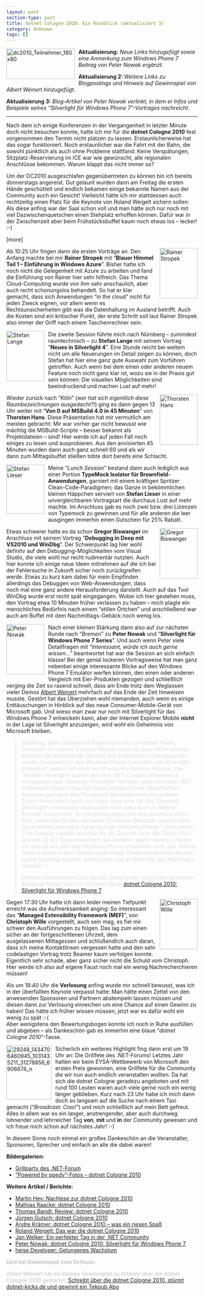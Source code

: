 ```yaml
---
layout: post
section-type: post
title: dotnet Cologne 2010: Ein Rückblick (aktualisiert 3)
category: Unknown
tags: []
---
```

<p><a href="http://dotnet-cologne.de/"><img style="border-right-width: 0px; margin: 0px 10px 10px 0px; display: inline; border-top-width: 0px; border-bottom-width: 0px; border-left-width: 0px" title="dc2010_Teilnehmer_180x80" border="0" alt="dc2010_Teilnehmer_180x80" align="left" src="http://anheledirwp.blob.core.windows.net/wordpress/2010/05/dc2010_Teilnehmer_180x80.png" width="180" height="80" /></a><strong>Aktualisierung:</strong> <em>Neue Links hinzugefügt sowie eine Anmerkung zum Windows Phone 7 Beitrag von Peter Nowak ergänzt.</em></p>  <p><strong>Aktualisierung 2: </strong><em>Weitere Links zu Blogpostings und Hinweis auf Gewinnspiel von Albert Weinert hinzugefügt.</em></p>  <p><strong>Aktualisierung 3:</strong><em> Blog-Artikel von Peter Nowak verlinkt, in dem er Infos und Beispiele seines “Silverlight für Windows Phone 7”-Vortrages nachreicht.</em></p>  <hr />  <p>Nach dem ich einige Konferenzen in der Vergangenheit in letzter Minute doch nicht besuchen konnte, hatte ich mir für die <strong>dotnet Cologne 2010</strong> fest vorgenommen den Termin nicht platzen zu lassen. Erstaunlicherweise hat das sogar funktioniert. Noch erstaunlicher war die Fahrt mit der Bahn, die sowohl pünktlich als auch ohne Probleme stattfand: Keine Verspätungen, Sitzplatz-Reservierung im ICE war wie gewünscht, alle regionalen Anschlüsse bekommen. Warum klappt das nicht immer so?</p>  <p>Um der DC2010 ausgeschlafen gegenübertreten zu können bin ich bereits donnerstags angereist. Gut gelaunt wurden dann am Freitag die ersten Hände geschüttelt und endlich bekamen einige bekannte Namen aus der Community auch ein Gesicht! Vielleicht hätte ich mir stattdessen auch rechtzeitig einen Platz für die Keynote von Roland Weigelt sichern sollen: Als diese anfing war der Saal schon voll und man hätte sich nur noch mit viel Dazwischenquetschen einen Stehplatz erhoffen können. Dafür war in der Zwischenzeit aber beim Frühstücksbuffet kaum noch etwas los – lecker! :-)</p>  <p>[more]</p>  <p><img style="border-right-width: 0px; margin: 0px 0px 10px 10px; display: inline; border-top-width: 0px; border-bottom-width: 0px; border-left-width: 0px" title="Rainer Stropek" border="0" alt="Rainer Stropek" align="right" src="http://anheledirwp.blob.core.windows.net/wordpress/2010/05/Rainer_Stropek.jpg" width="100" height="132" /> Ab 10:25 Uhr fingen dann die ersten Vorträge an. Den Anfang machte bei mir <strong>Rainer Stropek</strong> mit “<strong>Blauer Himmel Teil 1 – Einführung in Windows Azure</strong>”. Bisher hatte ich noch nicht die Gelegenheit mit Azure zu arbeiten und fand die Einführung von Rainer hier sehr hilfreich. Das Thema Cloud-Computing wurde von ihm sehr anschaulich, aber auch recht schonungslos behandelt. So hat er klar gemacht, dass sich Anwendungen “in the cloud” nicht für jeden Zweck eignen, vor allem wenn es Rechtsunsicherheiten gibt was die Datenhaltung im Ausland betrifft. Auch die Kosten sind ein kritischer Punkt, der erste Schritt soll laut Rainer Stropek also immer der Griff nach einem Taschenrechner sein.</p>  <p><a href="http://www.st-lange.net/"><img style="border-right-width: 0px; margin: 0px 10px 10px 0px; display: inline; border-top-width: 0px; border-bottom-width: 0px; border-left-width: 0px" title="Stefan Lange" border="0" alt="Stefan Lange" align="left" src="http://anheledirwp.blob.core.windows.net/wordpress/2010/05/Stefan_Lange.jpg" width="100" height="132" /></a> Die zweite Session führte mich nach Nürnberg – zumindest raumtechnisch – zu <strong>Stefan Lange</strong> mit seinem Vortrag “<strong>Neues in Silverlight 4</strong>”. Eine Stunde reicht bei weitem nicht um alle Neuerungen im Detail zeigen zu können, doch Stefan hat hier eine ganz gute Auswahl zum Vorführen getroffen. Auch wenn bei dem einen oder anderen neuem Feature noch nicht ganz klar ist, wozu sie in der Praxis gut sein können: Die visuellen Möglichkeiten sind beeindruckend und machen Lust auf mehr!</p>  <p><a href="http://www.dotnet-rocks.de/"><img style="border-right-width: 0px; margin: 0px 0px 10px 10px; display: inline; border-top-width: 0px; border-bottom-width: 0px; border-left-width: 0px" title="Thorsten Hans" border="0" alt="Thorsten Hans" align="right" src="http://anheledirwp.blob.core.windows.net/wordpress/2010/05/Thorsten_Hans.jpg" width="100" height="132" /></a> Wieder zurück nach “Köln” (<em>wer hat sich eigentlich diese Raumbezeichnungen ausgedacht?!</em>) ging es dann gegen 13 Uhr weiter mit “<strong>Von 0 auf MSBuild 4.0 in 45 Minuten</strong>” von <strong>Thorsten Hans</strong>. Diese Präsentation hat mir vermutlich am meisten gebracht: Mir war vorher gar nicht bewusst wie mächtig die MSBuild-Scripte – besser bekannt als Projektdateien – sind! Hier werde ich auf jeden Fall noch einiges zu lesen und ausprobieren. Aus den anvisierten 45 Minuten wurden dann auch ganz schnell 60 und als wir dann zum Mittagsbuffet stießen tobte dort bereits eine Schlacht.</p>  <p><a href="http://www.lieser-online.de/"><img style="border-right-width: 0px; margin: 0px 10px 10px 0px; display: inline; border-top-width: 0px; border-bottom-width: 0px; border-left-width: 0px" title="Stefan Lieser" border="0" alt="Stefan Lieser" align="left" src="http://anheledirwp.blob.core.windows.net/wordpress/2010/05/Stefan_Lieser.jpg" width="100" height="129" /></a> Meine “<em>Lunch Session</em>” bestand dann auch lediglich aus einer Portion <strong>TypeMock Isolator für Brownfield-Anwendungen</strong>, garniert mit einem kräftigen Spritzer Clean-Code-Paradigmen; das Ganze in bekömmlichen kleinen Häppchen serviert von <strong>Stefan Lieser</strong> in einer unvergleichbaren Vortragsart die durchaus Lust auf mehr machte. Im Anschluss gab es noch zwei bzw. drei Lizenzen von Typemock zu gewinnen und für alle anderen die leer ausgingen immerhin einen Gutschein für 25% Rabatt.</p>  <p><a href="http://www.dotnet-blog.net/"><img style="border-right-width: 0px; margin: 0px 0px 10px 10px; display: inline; border-top-width: 0px; border-bottom-width: 0px; border-left-width: 0px" title="Gregor Biswanger" border="0" alt="Gregor Biswanger" align="right" src="http://anheledirwp.blob.core.windows.net/wordpress/2010/05/Gregor_Biswanger.jpg" width="100" height="132" /></a> Etwas schwerer hatte es da schon <strong>Gregor Biswanger</strong> im Anschluss mit seinem Vortrag “<strong>Debugging in Deep mit VS2010 und WinDbg</strong>”. Der Schwerpunkt lag hier wohl definitv auf den Debugging-Möglichkeiten vom Visual Studio, die viele wohl nur recht rudimentär nutzten. Auch hier konnte ich einige neue Ideen mitnehmen auf die ich bei der Fehlersuche in Zukunft sicher noch zurückgreifen werde. Etwas zu kurz kam dabei für mein Empfinden allerdings das Debuggen von Web-Anwendungen, dass noch mal eine ganz andere Herausforderung darstellt. Auch auf das Tool WinDbg wurde erst recht spät eingegangen. Wobei ich hier gestehen muss, den Vortrag etwa 10 Minuten früher verlassen zu haben – mich plagte ein menschliches Bedürfnis nach einem “stillen Örtchen” und anschließend war auch am Buffet mit dem Nachmittags-Gebäck noch wenig los.</p>  <p><a href="http://blogs.compactframework.de/Peter.Nowak/"><img style="border-right-width: 0px; margin: 0px 10px 10px 0px; display: inline; border-top-width: 0px; border-bottom-width: 0px; border-left-width: 0px" title="Peter Nowak" border="0" alt="Peter Nowak" align="left" src="http://anheledirwp.blob.core.windows.net/wordpress/2010/05/Peter_Nowak.jpg" width="100" height="132" /></a> Nach einer kleinen Stärkung dann also auf zur nächsten Runde nach “<em>Bremen</em>” zu <strong>Peter Nowak</strong> und “<strong>Silverlight für Windows Phone 7 Series</strong>”. Und auch wenn Peter viele Detailfragen mit “<em>Interessant, würde ich auch gerne wissen…</em>” beantwortet hat war die Session an sich einfach klasse! Bei der genial lockeren Vortragsweise hat man ganz nebenbei einige interessante Blicke auf den Windows Phone 7 Emulator werfen können, den einen oder anderen Vergleich mit Eier-Produkten gezogen und schließlich verging die Zeit so rasend schnell, dass am Ende trotz dem Weglassen vieler Demos <a href="http://der-albert.com/">Albert Weinert</a> mehrfach auf das Ende der Zeit hinweisen musste. Gestört hat das Überziehen wohl niemanden, auch wenn es einige Enttäuschungen in Hinblick auf das neue Consumer-Mobile-Gerät von Microsoft gab. Und wieso man zwar nur noch mit Silverlight für das Windows Phone 7 entwickeln kann, aber der Internet Explorer Mobile <strong>nicht</strong> in der Lage ist Silverlight anzuzeigen, wird wohl ein Geheimnis von Microsoft bleiben.</p>  <blockquote>   <p><font color="#dcddde">Nachtrag: Beim Chatten mit Peter habe ich zum letzten Punkt, Silverlight im Internet Explorer Mobile, noch ein paar Informationen erhalten die während der Session aus Zeitgründen untergegangen waren. Zwar wird für das Windows Phone 7 mit Hilfe von Silverlight entwickelt, jedoch mit einer leicht anderen Runtime-Version. Das “Mobile-Silverlight” basiert auf dem .NET Compact Framework wohingegen das “Desktop-Silverlight” auf dem ganz normalen .NET Framework basiert. Das hat neben einigen Phone-Spezifischen Anpassungen (wie dem Panorama-Steuerelement und anderen Touch-Funktionen) auch zur Folge, dass eine für das “Desktop-Silverlight” entwickelte Applikation nicht nativ auch im Mobile-Browser funktioniert. So betrachtet ergibt das also durchaus einen Sinn, wenn das für den normalen Consumer-Benutzer auch schwer zu vermitteln sein wird. Da es sich bei Windows Phone 7 aber um ein 1.0er Release handelt sind hier für die Zukunft noch alle Türen offen und die CE 6/7 Basis erleichtert das Updaten später ebenso. Warten wir also ab wie sich das Windows Phone entwickeln wird, das&#160; iPhone hatte in seiner ersten Version auch einige Kinderkrankheiten die erst später beseitigt wurden. Danke noch mal an Peter für den Nachtrag / Hinweis :-)</font></p>    <p><font color="#dcddde">Weitere Informationen und die aus Zeitgründen nicht mehr gezeigten Beispiele finden sich nun in Peters Blog: <a href="http://blogs.compactframework.de/Peter.Nowak/2010/06/14/dotnet+Cologne+2010+Silverlight+Fuumlr+Windows+Phone+7.aspx">dotnet Cologne 2010: Silverlight für Windows Phone 7</a></font></p> </blockquote>  <p><img style="border-right-width: 0px; margin: 0px 0px 10px 10px; display: inline; border-top-width: 0px; border-bottom-width: 0px; border-left-width: 0px" title="Christoph Wille" border="0" alt="Christoph Wille" align="right" src="http://anheledirwp.blob.core.windows.net/wordpress/2010/05/Christoph_Wille.jpg" width="100" height="132" /> Gegen 17:30 Uhr hatte ich dann leider meinen Tiefpunkt erreicht was die Aufmerksamkeit anging: So interessant das “<strong>Managed Extensibility Framework (MEF)</strong>”, von <strong>Christoph Wille</strong> vorgestellt, auch sein mag, es fiel mir schwer den Ausführungen zu folgen. Das lag zum einen sicher an der fortgeschrittenen Uhrzeit, dem ausgelassenen Mittagessen und schlußendlich auch daran, dass ich meine Kontaktlinsen vergessen hatte und den sehr codelastigen Vortrag trotz Beamer kaum verfolgen konnte. Eigentlich sehr schade, aber ganz sicher nicht die Schuld vom Christoph. Hier werde ich also auf eigene Faust noch mal ein wenig Nachrecherchieren müssen!</p>  <p>Als um 18:40 Uhr die <strong>Verlosung</strong> anfing wurde mir schnell bewusst, was ich in der überfüllten Keynote verpasst hatte: Man hätte einen Zettel von den anwesenden Sponsoren und Partnern abstempeln lassen müssen und diesen dann zur Verlosung einreichen um eine Chance auf einen Gewinn zu haben! Das hätte ich früher wissen müssen, jetzt war es dafür wohl ein wenig zu spät :-(     <br />Aber wenigstens den Bewertungsbogen konnte ich noch in Ruhe ausfüllen und abgeben – als Dankeschön gab es immerhin eine blaue “<em>dotnet Cologne 2010</em>”-Tasse.</p>  <p><a href="http://www.facebook.com/photo.php?pid=31278856&amp;l=34e9d1ac6f&amp;id=1031435211"><img style="border-right-width: 0px; margin: 0px 10px 0px 0px; display: inline; border-top-width: 0px; border-bottom-width: 0px; border-left-width: 0px" title="29248_1434706460945_1031435211_31278856_6906674_n" border="0" alt="29248_1434706460945_1031435211_31278856_6906674_n" align="left" src="http://anheledirwp.blob.core.windows.net/wordpress/2010/05/29248_1434706460945_1031435211_31278856_6906674_n.jpg" width="119" height="142" /></a> Sicherlich ein weiteres Highlight fing dann erst um 19 Uhr an: Die Grillfete des .NET-Forums! Letztes Jahr hatten wir beim EYSA-Wettbewerb von Microsoft den ersten Preis gewonnen, eine Grillfete für die Community die wir nun auch endlich veranstalten wollten. Da hat sich die dotnet Cologne geradezu angeboten und mit rund 100 Leuten waren auch viele gerne noch ein wenig länger geblieben. Kurz nach 23 Uhr habe ich mich dann doch so langsam auf die Suche nach einem Taxi gemacht (“<em>Broadcast: Ciao!</em>”) und mich schließlich auf mein Bett gefreut. Alles in allem war es ein langer, anstrengender, aber auch durchweg lohnender und lehrreicher Tag <strong>von</strong>, <strong>mit</strong> und <strong>in</strong> der Community gewesen und ich freue mich schon auf nächstes Jahr! :-)</p>  <p>In diesem Sinne noch einmal ein großes Dankeschön an die Veranstalter, Sponsoren, Sprecher und einfach an alle die dabei waren!</p>  <p><strong>Bildergalerien:</strong></p>  <ul>   <li><a href="http://dotnet-forum.de/photos/grillparty2010/slideshowpro.aspx">Grillparty des .NET-Forum</a> </li>    <li><a href="http://www.facebook.com/album.php?aid=22961&amp;id=113552655323057">“Powered by ppedv”-Fotos – dotnet Cologne 2010</a> </li> </ul>  <p><strong>Weitere Artikel / Berichte:</strong></p>  <ul>   <li><font color="#dcddde"><a href="http://devtechblog.blogspot.com/2010/05/nachlese-zur-dotnet-cologne-2010.html">Martin Hey: Nachlese zur dotnet Cologne 2010</a></font> </li>    <li><font color="#dcddde"><a href="http://www.outofcoffeeexception.de/2010/05/29/dotnet%20Cologne%202010.aspx">Mathias Raacke: dotnet Cologne 2010</a></font> </li>    <li><font color="#dcddde"><a href="http://blog.thomasbandt.de/39/2344/de/blog/blog/review-dotnet-cologne-2010.html">Thomas Bandt: Review: dotnet Cologne 2010</a></font> </li>    <li><font color="#dcddde"><a href="http://www.aspnetzone.de/blogs/juergengutsch/archive/2010/05/31/dotnet-cologne-2010.aspx">Jürgen Gutsch: dotnet Cologne 2010</a></font> </li>    <li><a href="http://blog.codemurai.de/2010/05/31/dotnetCologne2010WasEinRiesenSpa%c3%9f.aspx">Andre Krämer: dotnet Cologne 2010 – was ein riesen Spaß</a> </li>    <li><a href="http://weblogs.asp.net/rweigelt/archive/2010/05/31/7512700.aspx">Roland Weigelt: Das war die dotnet Cologne 2010</a> </li>    <li><a href="http://blog.jan-welker.de/2010/05/31/EinPerfekterTagInDerNETCommunity.aspx">Jan Welker: Ein perfekter Tag in der .NET Community</a> </li>    <li><a href="http://blogs.compactframework.de/Peter.Nowak/2010/06/14/dotnet+Cologne+2010+Silverlight+Fuumlr+Windows+Phone+7.aspx">Peter Nowak: dotnet Cologne 2010: Silverlight für Windows Phone 7</a></li>    <li><font color="#dcddde"><a href="http://www.heise.de/developer/artikel/developer_artikel_1012374.html">heise Developer: Gelungenes Wachstum</a></font> </li> </ul>  <p><font color="#c2c2c2"><strong>Und ein Gewinnspiel zum Schluss:</strong></font></p>  <p><font color="#c2c2c2">Albert Weinert hat ein kleines Gewinnspiel zu Artikeln über die dotnet Cologne 2010 gestartet: <a href="http://der-albert.com/archive/2010/06/01/schreibt-ueber-die-dotnet-cologne-2010-stuermt-dotnet-kicks-und-gewinnt-ein-tekpub-abo.aspx">Schreibt über die dotnet Cologne 2010, stürmt dotnet-kicks.de und gewinnt ein Tekpub Abo</a></font></p>